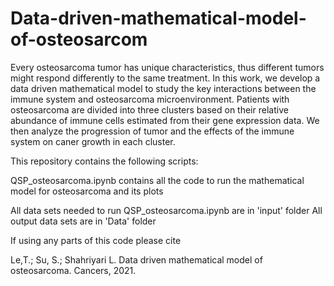 # Data-driven-mathematical-model-of-osteosarcom
Every osteosarcoma tumor has unique characteristics, thus different tumors might respond differently to the same treatment. In this work, we develop a data driven mathematical model to study the key interactions between the immune system and osteosarcoma microenvironment. Patients with osteosarcoma are divided into three clusters based on their relative abundance of immune cells estimated from their gene expression data. We then analyze the progression of tumor and the effects of the immune system on caner growth in each cluster.

This repository contains the following scripts:

QSP_osteosarcoma.ipynb contains all the code to run the mathematical model for osteosarcoma and its plots

All data sets needed to run QSP_osteosarcoma.ipynb are in 'input' folder
All output data sets are in 'Data' folder

If using any parts of this code please cite

Le,T.; Su, S.; Shahriyari L. Data driven mathematical model of osteosarcoma. Cancers, 2021.
